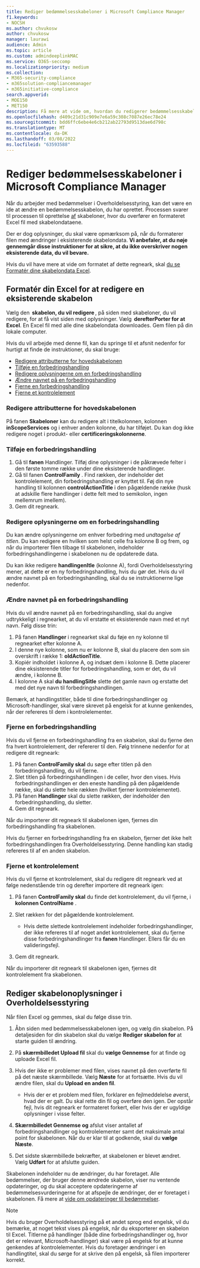 ```yaml
---
title: Rediger bedømmelsesskabeloner i Microsoft Compliance Manager
f1.keywords:
- NOCSH
ms.author: chvukosw
author: chvukosw
manager: laurawi
audience: Admin
ms.topic: article
ms.custom: admindeeplinkMAC
ms.service: O365-seccomp
ms.localizationpriority: medium
ms.collection:
- M365-security-compliance
- m365solution-compliancemanager
- m365initiative-compliance
search.appverid:
- MOE150
- MET150
description: Få mere at vide om, hvordan du redigerer bedømmelsesskabeloner i Microsoft Compliance Manager.
ms.openlocfilehash: d409c21d31c909e7e6a59c308c7087e26ec78e24
ms.sourcegitcommit: bdd6ffc6ebe4e6cb212ab22793d9513dae6d798c
ms.translationtype: MT
ms.contentlocale: da-DK
ms.lasthandoff: 03/08/2022
ms.locfileid: "63593588"
---
```

# <a name="modify-assessment-templates-in-microsoft-compliance-manager"></a>Rediger bedømmelsesskabeloner i Microsoft Compliance Manager

Når du arbejder med bedømmelser i Overholdelsesstyring, kan det være en ide at ændre en bedømmelsesskabelon, du har oprettet. Processen svarer til processen til oprettelse [af](compliance-manager-templates-create.md) skabeloner, hvor du overfører en formateret Excel fil med skabelondataene.

Der er dog oplysninger, du skal være opmærksom på, når du formaterer filen med ændringer i eksisterende skabelondata. **Vi anbefaler, at du nøje gennemgår disse instruktioner for at sikre, at du ikke overskriver nogen eksisterende data, du vil bevare.**

Hvis du vil have mere at vide om formatet af dette regneark, skal [du se Formatér dine skabelondata Excel](compliance-manager-templates-format-excel.md).

## <a name="format-your-excel-file-to-modify-an-existing-template"></a>Formatér din Excel for at redigere en eksisterende skabelon

Vælg den  **skabelon, du vil redigere** , på siden med skabeloner, du vil redigere, for at få vist siden med oplysninger. Vælg  **derefterPorter for at Excel**. En Excel fil med alle dine skabelondata downloades. Gem filen på din lokale computer.

Hvis du vil arbejde med denne fil, kan du springe til et afsnit nedenfor for hurtigt at finde de instruktioner, du skal bruge:

- [Redigere attributterne for hovedskabelonen](#edit-the-main-template-attributes)
- [Tilføje en forbedringshandling](#add-an-improvement-action)
- [Redigere oplysningerne om en forbedringshandling](#edit-an-improvement-actions-information)
- [Ændre navnet på en forbedringshandling](#change-an-improvement-actions-name)
- [Fjerne en forbedringshandling](#remove-an-improvement-action)
- [Fjerne et kontrolelement](#remove-a-control)

### <a name="edit-the-main-template-attributes"></a>Redigere attributterne for hovedskabelonen

På fanen **Skabeloner** kan du redigere alt i titelkolonnen, kolonnen **inScopeServices** og i enhver anden kolonne, du har tilføjet. Du kan dog ikke redigere noget i produkt- eller **certificeringskolonnerne**.

### <a name="add-an-improvement-action"></a>Tilføje en forbedringshandling

1. Gå til **fanen** Handlinger. Tilføj dine oplysninger i de påkrævede felter i den første tomme række under dine eksisterende handlinger.
2. Gå til fanen **ControlFamily** . Find rækken, der indeholder det kontrolelement, din forbedringshandling er knyttet til. Føj din nye handling til kolonnen **controlActionTitle** i den pågældende række (husk at adskille flere handlinger i dette felt med to semikolon, ingen mellemrum imellem).
3. Gem dit regneark.

### <a name="edit-an-improvement-actions-information"></a>Redigere oplysningerne om en forbedringshandling

Du kan ændre oplysningerne om enhver forbedring med *undtagelse af titlen*. Du kan redigere en hvilken som helst celle fra kolonne B og frem, og når du importerer filen tilbage til skabelonen, indeholder forbedringshandlingerne i skabelonen nu de opdaterede data.

Du kan ikke redigere **handlingenItle** (kolonne A), fordi Overholdelsesstyring mener, at dette er en ny forbedringshandling, hvis du gør det. Hvis du vil ændre navnet på en forbedringshandling, skal du se instruktionerne lige nedenfor.

### <a name="change-an-improvement-actions-name"></a>Ændre navnet på en forbedringshandling

Hvis du vil ændre navnet på en forbedringshandling, skal du angive udtrykkeligt i regnearket, at du vil erstatte et eksisterende navn med et nyt navn. Følg disse trin:

1. På fanen **Handlinger** i regnearket skal du føje en ny kolonne til regnearket efter kolonne A.
2. I denne nye kolonne, som nu er kolonne B, skal du placere den som sin overskrift i række 1: **oldActionTitle**.
3. Kopiér indholdet i kolonne A, og indsæt dem i kolonne B. Dette placerer dine eksisterende titler for forbedringshandling, som er det, du vil ændre, i kolonne B.
4. I kolonne A skal **du handlingSitle** slette det gamle navn og erstatte det med det nye navn til forbedringshandlingen.

Bemærk, at handlingstitler, både til dine forbedringshandlinger og Microsoft-handlinger, skal være skrevet på engelsk for at kunne genkendes, når der refereres til dem i kontrolelementer.

### <a name="remove-an-improvement-action"></a>Fjerne en forbedringshandling

Hvis du vil fjerne en forbedringshandling fra en skabelon, skal du fjerne den fra hvert kontrolelement, der refererer til den. Følg trinnene nedenfor for at redigere dit regneark:

1. På fanen **ControlFamily skal** du søge efter titlen på den forbedringshandling, du vil fjerne.
2. Slet titlen på forbedringshandlingen i de celler, hvor den vises. Hvis forbedringshandlingen er den eneste handling på den pågældende række, skal du slette hele rækken (hvilket fjerner kontrolelementet).
3. På fanen **Handlinger** skal du slette rækken, der indeholder den forbedringshandling, du sletter.
4. Gem dit regneark.

Når du importerer dit regneark til skabelonen igen, fjernes din forbedringshandling fra skabelonen.

Hvis du fjerner en forbedringshandling fra en skabelon, fjerner det ikke helt forbedringshandlingen fra Overholdelsesstyring. Denne handling kan stadig refereres til af en anden skabelon.

### <a name="remove-a-control"></a>Fjerne et kontrolelement

Hvis du vil fjerne et kontrolelement, skal du redigere dit regneark ved at følge nedenstående trin og derefter importere dit regneark igen:

1. På fanen **ControlFamily skal** du finde det kontrolelement, du vil fjerne, i **kolonnen ControlName** .
2. Slet rækken for det pågældende kontrolelement.
    - Hvis dette slettede kontrolelement indeholder forbedringshandlinger, der ikke refereres til af noget andet kontrolelement, skal du fjerne disse forbedringshandlinger fra **fanen** Handlinger. Ellers får du en valideringsfejl.

3. Gem dit regneark.

Når du importerer dit regneark til skabelonen igen, fjernes dit kontrolelement fra skabelonen.

## <a name="modify-template-info-in-compliance-manager"></a>Rediger skabelonoplysninger i Overholdelsesstyring

Når filen Excel og gemmes, skal du følge disse trin.

1. Åbn siden med bedømmelsesskabelonen igen, og vælg din skabelon. På detaljesiden for din skabelon skal du vælge **Rediger skabelon for** at starte guiden til ændring.
2. På **skærmbilledet Upload fil** skal du **vælge Gennemse** for at finde og uploade Excel fil.
3. Hvis der ikke er problemer med filen, vises navnet på den overførte fil på det næste skærmbillede. Vælg **Næste** for at fortsætte. Hvis du vil ændre filen, skal du **Upload en anden fil**.
    - Hvis der er et problem med filen, forklarer en fejlmeddelelse øverst, hvad der er galt. Du skal rette din fil og overføre den igen. Der opstår fejl, hvis dit regneark er formateret forkert, eller hvis der er ugyldige oplysninger i visse felter.

4. **Skærmbilledet Gennemse og** afslut viser antallet af forbedringshandlinger og kontrolelementer samt det maksimale antal point for skabelonen. Når du er klar til at godkende, skal du **vælge Næste**.
5. Det sidste skærmbillede bekræfter, at skabelonen er blevet ændret. Vælg **Udført** for at afslutte guiden.

Skabelonen indeholder nu de ændringer, du har foretaget. Alle bedømmelser, der bruger denne ændrede skabelon, viser nu ventende opdateringer, og du skal acceptere opdateringerne af bedømmelsesvurderingerne for at afspejle de ændringer, der er foretaget i skabelonen. Få mere at [vide om opdateringer til bedømmelser](compliance-manager-assessments.md#accept-updates-to-assessments).

> [!NOTE]
> Hvis du bruger Overholdelsesstyring på et andet sprog end engelsk, vil du bemærke, at noget tekst vises på engelsk, når du eksporterer en skabelon til Excel. Titlerne på handlinger (både dine forbedringshandlinger og, hvor det er relevant, Microsoft-handlinger) skal være på engelsk for at kunne genkendes af kontrolelementer. Hvis du foretager ændringer i en handlingtitel, skal du sørge for at skrive den på engelsk, så filen importerer korrekt.
